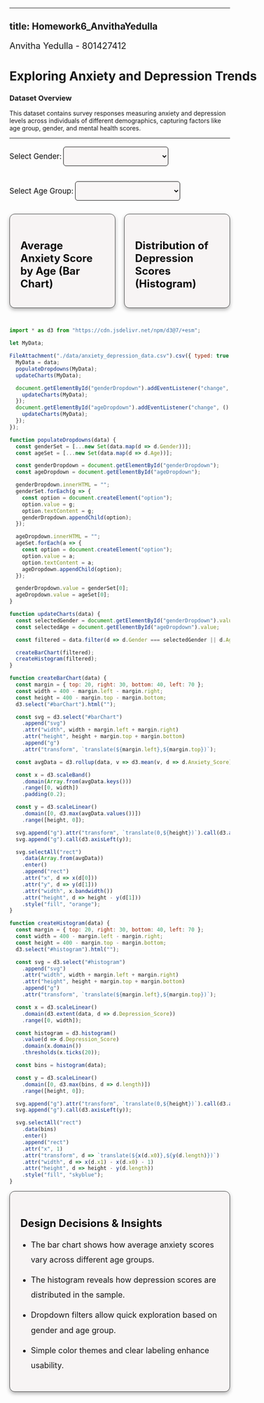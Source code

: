 
---
title: Homework6_AnvithaYedulla
---

<p style="font-size: 20px; font-weight: normal; margin-bottom: 10px;">
  Anvitha Yedulla - 801427412
</p>

<h1 style="white-space: nowrap; margin-bottom: 20px;">Exploring Anxiety and Depression Trends</h1>

<h3 style="white-space: nowrap;">Dataset Overview</h3>

This dataset contains survey responses measuring anxiety and depression levels
across individuals of different demographics, capturing factors like age group,
gender, and mental health scores.

---

<style>
  .filter-box select {
    font-size: 18px;
    padding: 10px 14px;
    width: 240px;
    border-radius: 6px;
    border: 1px solid #0d0c0c;
    margin-top: 5px;
    background: rgb(249, 246, 246);
    color: black;
  }
  .filter-box label {
    font-size: 17px;
    margin-bottom: 4px;
    color: #0d0c0c;
  }
  .filter-container {
    display: flex;
    gap: 30px;
    flex-wrap: wrap;
    margin-bottom: 30px;
  }
  .viz-card {
    background: rgb(247, 244, 244);
    border: 1px solid #444;
    border-radius: 12px;
    padding: 24px;
    margin-bottom: 30px;
    box-shadow: 0 4px 8px rgba(0,0,0,0.3);
  }
  .viz-card h2 {
    font-size: 24px;
    margin-bottom: 16px;
    color: rgb(14, 13, 13);
  }
  .viz-card ul {
    font-size: 18px;
    line-height: 1.9;
    color: #171616;
    padding-left: 24px;
  }
  .viz-card li {
    margin-bottom: 12px;
  }
</style>

<div class="filter-container">
  <div class="filter-box">
    <label for="genderDropdown">Select Gender:</label>
    <select id="genderDropdown"></select>
  </div>
  <div class="filter-box">
    <label for="ageDropdown">Select Age Group:</label>
    <select id="ageDropdown"></select>
  </div>
</div>

<div style="display: flex; flex-wrap: wrap; gap: 20px;">
  <div class="viz-card" style="flex: 1;">
    <h2>Average Anxiety Score by Age (Bar Chart)</h2>
    <div id="barChart"></div>
  </div>
  <div class="viz-card" style="flex: 1;">
    <h2>Distribution of Depression Scores (Histogram)</h2>
    <div id="histogram"></div>
  </div>
</div>

```js
import * as d3 from "https://cdn.jsdelivr.net/npm/d3@7/+esm";

let MyData;

FileAttachment("./data/anxiety_depression_data.csv").csv({ typed: true }).then(data => {
  MyData = data;
  populateDropdowns(MyData);
  updateCharts(MyData);

  document.getElementById("genderDropdown").addEventListener("change", () => {
    updateCharts(MyData);
  });
  document.getElementById("ageDropdown").addEventListener("change", () => {
    updateCharts(MyData);
  });
});

function populateDropdowns(data) {
  const genderSet = [...new Set(data.map(d => d.Gender))];
  const ageSet = [...new Set(data.map(d => d.Age))];

  const genderDropdown = document.getElementById("genderDropdown");
  const ageDropdown = document.getElementById("ageDropdown");

  genderDropdown.innerHTML = "";
  genderSet.forEach(g => {
    const option = document.createElement("option");
    option.value = g;
    option.textContent = g;
    genderDropdown.appendChild(option);
  });

  ageDropdown.innerHTML = "";
  ageSet.forEach(a => {
    const option = document.createElement("option");
    option.value = a;
    option.textContent = a;
    ageDropdown.appendChild(option);
  });

  genderDropdown.value = genderSet[0];
  ageDropdown.value = ageSet[0];
}

function updateCharts(data) {
  const selectedGender = document.getElementById("genderDropdown").value;
  const selectedAge = document.getElementById("ageDropdown").value;

  const filtered = data.filter(d => d.Gender === selectedGender || d.Age === selectedAge);

  createBarChart(filtered);
  createHistogram(filtered);
}

function createBarChart(data) {
  const margin = { top: 20, right: 30, bottom: 40, left: 70 };
  const width = 400 - margin.left - margin.right;
  const height = 400 - margin.top - margin.bottom;
  d3.select("#barChart").html("");

  const svg = d3.select("#barChart")
    .append("svg")
    .attr("width", width + margin.left + margin.right)
    .attr("height", height + margin.top + margin.bottom)
    .append("g")
    .attr("transform", `translate(${margin.left},${margin.top})`);

  const avgData = d3.rollup(data, v => d3.mean(v, d => d.Anxiety_Score), d => d.Age);

  const x = d3.scaleBand()
    .domain(Array.from(avgData.keys()))
    .range([0, width])
    .padding(0.2);

  const y = d3.scaleLinear()
    .domain([0, d3.max(avgData.values())])
    .range([height, 0]);

  svg.append("g").attr("transform", `translate(0,${height})`).call(d3.axisBottom(x).tickFormat(d => d).tickSizeOuter(0));
  svg.append("g").call(d3.axisLeft(y));

  svg.selectAll("rect")
    .data(Array.from(avgData))
    .enter()
    .append("rect")
    .attr("x", d => x(d[0]))
    .attr("y", d => y(d[1]))
    .attr("width", x.bandwidth())
    .attr("height", d => height - y(d[1]))
    .style("fill", "orange");
}

function createHistogram(data) {
  const margin = { top: 20, right: 30, bottom: 40, left: 70 };
  const width = 400 - margin.left - margin.right;
  const height = 400 - margin.top - margin.bottom;
  d3.select("#histogram").html("");

  const svg = d3.select("#histogram")
    .append("svg")
    .attr("width", width + margin.left + margin.right)
    .attr("height", height + margin.top + margin.bottom)
    .append("g")
    .attr("transform", `translate(${margin.left},${margin.top})`);

  const x = d3.scaleLinear()
    .domain(d3.extent(data, d => d.Depression_Score))
    .range([0, width]);

  const histogram = d3.histogram()
    .value(d => d.Depression_Score)
    .domain(x.domain())
    .thresholds(x.ticks(20));

  const bins = histogram(data);

  const y = d3.scaleLinear()
    .domain([0, d3.max(bins, d => d.length)])
    .range([height, 0]);

  svg.append("g").attr("transform", `translate(0,${height})`).call(d3.axisBottom(x));
  svg.append("g").call(d3.axisLeft(y));

  svg.selectAll("rect")
    .data(bins)
    .enter()
    .append("rect")
    .attr("x", 1)
    .attr("transform", d => `translate(${x(d.x0)},${y(d.length)})`)
    .attr("width", d => x(d.x1) - x(d.x0) - 1)
    .attr("height", d => height - y(d.length))
    .style("fill", "skyblue");
}
```

<div class="viz-card">
  <h2>Design Decisions & Insights</h2>
  <ul>
    <li>The bar chart shows how average anxiety scores vary across different age groups.</li>
    <li>The histogram reveals how depression scores are distributed in the sample.</li>
    <li>Dropdown filters allow quick exploration based on gender and age group.</li>
    <li>Simple color themes and clear labeling enhance usability.</li>
  </ul>
</div>
